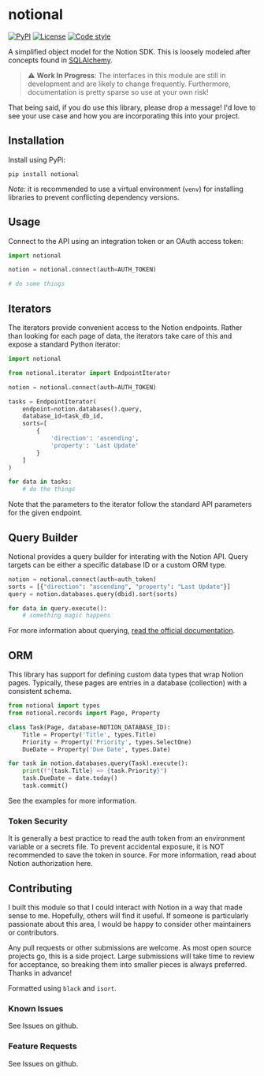 # notional #

<a href="https://pypi.org/project/notional"><img src="https://img.shields.io/pypi/v/notional.svg" alt="PyPI"></a>
<a href="LICENSE"><img src="https://img.shields.io/github/license/jheddings/notional" alt="License"></a>
<a href="https://github.com/ambv/black"><img src="https://img.shields.io/badge/code%20style-black-black" alt="Code style"></a>

A simplified object model for the Notion SDK.  This is loosely modeled after concepts
found in [SQLAlchemy](https://www.sqlalchemy.org).

> :warning: **Work In Progress**: The interfaces in this module are still in development
and are likely to change frequently.  Furthermore, documentation is pretty sparse so use
at your own risk!

That being said, if you do use this library, please drop a message!  I'd love to see your
use case and how you are incorporating this into your project.

## Installation ##

Install using PyPi:

```
pip install notional

```

*Note:* it is recommended to use a virtual environment (`venv`) for installing libraries
to prevent conflicting dependency versions.

## Usage ###

Connect to the API using an integration token or an OAuth access token:

```python
import notional

notion = notional.connect(auth=AUTH_TOKEN)

# do some things
```

## Iterators ###

The iterators provide convenient access to the Notion endpoints.  Rather than looking for
each page of data, the iterators take care of this and expose a standard Python iterator:

```python
import notional

from notional.iterator import EndpointIterator

notion = notional.connect(auth=AUTH_TOKEN)

tasks = EndpointIterator(
    endpoint=notion.databases().query,
    database_id=task_db_id,
    sorts=[
        {
            'direction': 'ascending',
            'property': 'Last Update'
        }
    ]
)

for data in tasks:
    # do the things
```

Note that the parameters to the iterator follow the standard API parameters for the
given endpoint.

## Query Builder ###

Notional provides a query builder for interating with the Notion API.  Query targets can be
either a specific database ID or a custom ORM type.

```python
notion = notional.connect(auth=auth_token)
sorts = [{"direction": "ascending", "property": "Last Update"}]
query = notion.databases.query(dbid).sort(sorts)

for data in query.execute():
    # something magic happens
```

For more information about querying,
[read the official documentation](https://developers.notion.com/reference/post-database-query).

## ORM ###

This library has support for defining custom data types that wrap Notion pages. Typically,
these pages are entries in a database (collection) with a consistent schema.

```python
from notional import types
from notional.records import Page, Property

class Task(Page, database=NOTION_DATABASE_ID):
    Title = Property('Title', types.Title)
    Priority = Property('Priority', types.SelectOne)
    DueDate = Property('Due Date', types.Date)

for task in notion.databases.query(Task).execute():
    print(f"{task.Title} => {task.Priority}")
    task.DueDate = date.today()
    task.commit()
```

See the examples for more information.

### Token Security ###

It is generally a best practice to read the auth token from an environment variable or
a secrets file.  To prevent accidental exposure, it is NOT recommended to save the token
in source.  For more information, read about Notion authorization here.

## Contributing ##

I built this module so that I could interact with Notion in a way that made sense to
me.  Hopefully, others will find it useful.  If someone is particularly passionate about
this area, I would be happy to consider other maintainers or contributors.

Any pull requests or other submissions are welcome.  As most open source projects go, this
is a side project.  Large submissions will take time to review for acceptance, so breaking
them into smaller pieces is always preferred.  Thanks in advance!

Formatted using `black` and `isort`.

### Known Issues ###

See Issues on github.

### Feature Requests ###

See Issues on github.
